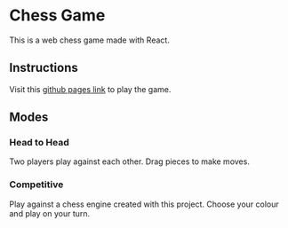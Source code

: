 # Chess Game

This is a web chess game made with React.

## Instructions

Visit this [github pages link](https://samlhk.github.io/chess/) to play the game.

## Modes

### Head to Head

Two players play against each other. Drag pieces to make moves.

### Competitive

Play against a chess engine created with this project. Choose your colour and play on your turn.
